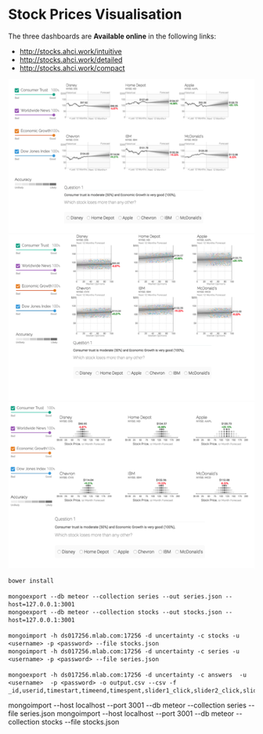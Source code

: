 # Stock Prices Visualisation


The three dashboards are **Available online** in the following links:

- http://stocks.ahci.work/intuitive
- http://stocks.ahci.work/detailed
- http://stocks.ahci.work/compact

<img src="public/fig1.png"/>
<img src="public/fig4.png"/>
<img src="public/fig3.png"/>

```
bower install

mongoexport --db meteor --collection series --out series.json --host=127.0.0.1:3001
mongoexport --db meteor --collection stocks --out stocks.json --host=127.0.0.1:3001

mongoimport -h ds017256.mlab.com:17256 -d uncertainty -c stocks -u <username> -p <password> --file stocks.json
mongoimport -h ds017256.mlab.com:17256 -d uncertainty -c series -u <username> -p <password> --file series.json

mongoexport -h ds017256.mlab.com:17256 -d uncertainty -c answers  -u <username>  -p <password> -o output.csv --csv -f _id,userid,timestart,timeend,timespent,slider1_click,slider2_click,slider3_click,slider4_click,slider1_slide,slider2_slide,slider3_slide,slider4_slide,golden1,golden2,golden3,golden4,actions,question,correct,answer,viz,slider1,slider2,slider3,slider4

```

mongoimport --host localhost --port 3001 --db meteor --collection series --file series.json
mongoimport --host localhost --port 3001 --db meteor --collection stocks --file stocks.json
